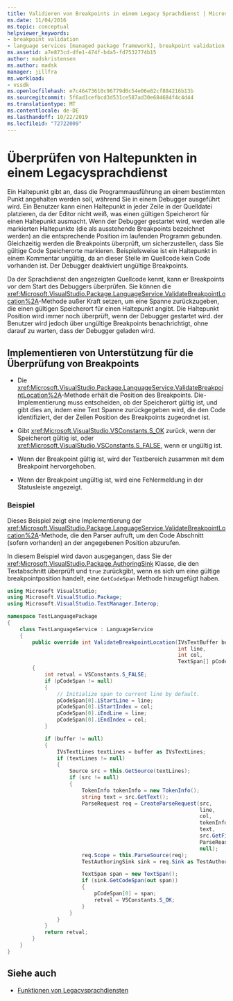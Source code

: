 ```yaml
---
title: Validieren von Breakpoints in einem Legacy Sprachdienst | Microsoft-Dokumentation
ms.date: 11/04/2016
ms.topic: conceptual
helpviewer_keywords:
- breakpoint validation
- language services [managed package framework], breakpoint validation
ms.assetid: a7e873cd-dfe1-474f-bda5-fd7532774b15
author: madskristensen
ms.author: madsk
manager: jillfra
ms.workload:
- vssdk
ms.openlocfilehash: e7c46473610c96779d0c54e06e82cf884216b13b
ms.sourcegitcommit: 5f6ad1cefbcd3d531ce587ad30e684684f4c4d44
ms.translationtype: MT
ms.contentlocale: de-DE
ms.lasthandoff: 10/22/2019
ms.locfileid: "72722009"
---
```

# <a name="validating-breakpoints-in-a-legacy-language-service"></a>Überprüfen von Haltepunkten in einem Legacysprachdienst
Ein Haltepunkt gibt an, dass die Programmausführung an einem bestimmten Punkt angehalten werden soll, während Sie in einem Debugger ausgeführt wird. Ein Benutzer kann einen Haltepunkt in jeder Zeile in der Quelldatei platzieren, da der Editor nicht weiß, was einen gültigen Speicherort für einen Haltepunkt ausmacht. Wenn der Debugger gestartet wird, werden alle markierten Haltepunkte (die als ausstehende Breakpoints bezeichnet werden) an die entsprechende Position im laufenden Programm gebunden. Gleichzeitig werden die Breakpoints überprüft, um sicherzustellen, dass Sie gültige Code Speicherorte markieren. Beispielsweise ist ein Haltepunkt in einem Kommentar ungültig, da an dieser Stelle im Quellcode kein Code vorhanden ist. Der Debugger deaktiviert ungültige Breakpoints.

 Da der Sprachdienst den angezeigten Quellcode kennt, kann er Breakpoints vor dem Start des Debuggers überprüfen. Sie können die <xref:Microsoft.VisualStudio.Package.LanguageService.ValidateBreakpointLocation%2A>-Methode außer Kraft setzen, um eine Spanne zurückzugeben, die einen gültigen Speicherort für einen Haltepunkt angibt. Die Haltepunkt Position wird immer noch überprüft, wenn der Debugger gestartet wird. der Benutzer wird jedoch über ungültige Breakpoints benachrichtigt, ohne darauf zu warten, dass der Debugger geladen wird.

## <a name="implementing-support-for-validating-breakpoints"></a>Implementieren von Unterstützung für die Überprüfung von Breakpoints

- Die <xref:Microsoft.VisualStudio.Package.LanguageService.ValidateBreakpointLocation%2A>-Methode erhält die Position des Breakpoints. Die-Implementierung muss entscheiden, ob der Speicherort gültig ist, und gibt dies an, indem eine Text Spanne zurückgegeben wird, die den Code identifiziert, der der Zeilen Position des Breakpoints zugeordnet ist.

- Gibt <xref:Microsoft.VisualStudio.VSConstants.S_OK> zurück, wenn der Speicherort gültig ist, oder <xref:Microsoft.VisualStudio.VSConstants.S_FALSE>, wenn er ungültig ist.

- Wenn der Breakpoint gültig ist, wird der Textbereich zusammen mit dem Breakpoint hervorgehoben.

- Wenn der Breakpoint ungültig ist, wird eine Fehlermeldung in der Statusleiste angezeigt.

### <a name="example"></a>Beispiel
 Dieses Beispiel zeigt eine Implementierung der <xref:Microsoft.VisualStudio.Package.LanguageService.ValidateBreakpointLocation%2A>-Methode, die den Parser aufruft, um den Code Abschnitt (sofern vorhanden) an der angegebenen Position abzurufen.

 In diesem Beispiel wird davon ausgegangen, dass Sie der <xref:Microsoft.VisualStudio.Package.AuthoringSink> Klasse, die den Textabschnitt überprüft und `true` zurückgibt, wenn es sich um eine gültige breakpointposition handelt, eine `GetCodeSpan` Methode hinzugefügt haben.

```csharp
using Microsoft VisualStudio;
using Microsoft.VisualStudio.Package;
using Microsoft.VisualStudio.TextManager.Interop;

namespace TestLanguagePackage
{
    class TestLanguageService : LanguageService
    {
        public override int ValidateBreakpointLocation(IVsTextBuffer buffer,
                                                       int line,
                                                       int col,
                                                       TextSpan[] pCodeSpan)
        {
            int retval = VSConstants.S_FALSE;
            if (pCodeSpan != null)
            {
                // Initialize span to current line by default.
                pCodeSpan[0].iStartLine = line;
                pCodeSpan[0].iStartIndex = col;
                pCodeSpan[0].iEndLine = line;
                pCodeSpan[0].iEndIndex = col;
            }

            if (buffer != null)
            {
                IVsTextLines textLines = buffer as IVsTextLines;
                if (textLines != null)
                {
                    Source src = this.GetSource(textLines);
                    if (src != null)
                    {
                        TokenInfo tokenInfo = new TokenInfo();
                        string text = src.GetText();
                        ParseRequest req = CreateParseRequest(src,
                                                              line,
                                                              col,
                                                              tokenInfo,
                                                              text,
                                                              src.GetFilePath(),
                                                              ParseReason.CodeSpan,
                                                              null);
                        req.Scope = this.ParseSource(req);
                        TestAuthoringSink sink = req.Sink as TestAuthoringSink;

                        TextSpan span = new TextSpan();
                        if (sink.GetCodeSpan(out span))
                        {
                            pCodeSpan[0] = span;
                            retval = VSConstants.S_OK;
                        }
                    }
                }
            }
            return retval;
        }
    }
}
```

## <a name="see-also"></a>Siehe auch
- [Funktionen von Legacysprachdiensten](../../extensibility/internals/legacy-language-service-features1.md)